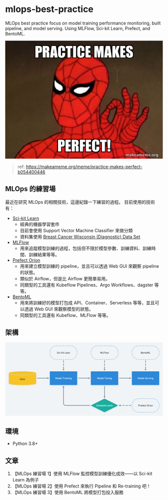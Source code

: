 # mlops-best-practice
MLOps best practice focus on model training performance monitoring, built pipeline, and model serving. Using MLFlow, Sci-kit Learn, Prefect, and BentoML.

![MLOps](resource/README-image.jpg)
> ref: https://makeameme.org/meme/practice-makes-perfect-b054400446

## MLOps 的練習場
最近在研究 MLOps 的相關技術，這邊紀錄一下練習的過程。
目前使用的技術有：
- [Sci-kit Learn](https://github.com/scikit-learn/scikit-learn)
  - 經典的機器學習套件
  - 目前會使用 Support Vector Machine Classifier 來做分類
  - 資料集使用 [Breast Cancer Wisconsin (Diagnostic) Data Set](https://scikit-learn.org/stable/modules/generated/sklearn.datasets.load_breast_cancer.html)
- [MLFlow](https://github.com/mlflow/mlflow)
  - 用來追蹤模型訓練的過程，包括但不限於模型參數、訓練資料、訓練時間、訓練結果等等。
- [Prefect Orion](https://github.com/PrefectHQ/prefect)
  - 用來建立模型訓練的 pipeline，並且可以透過 Web GUI 來觀察 pipeline 的狀態。
  - 類似於 Airflow，但是比 Airflow 更簡單易用。
  - 同類型的工具還有 Kubeflow Pipelines、Argo Workflows、dagster 等等。
- [BentoML](https://github.com/bentoml/BentoML)
  - 用來將訓練好的模型打包成 API、Container、Serverless 等等，並且可以透過 Web GUI 來觀察模型的狀態。
  - 同類型的工具還有 Kubeflow、MLFlow 等等。

## 架構
![mlops-best-practice](resource/mlops-best-practice@2x.png)
## 環境
- Python 3.8+

## 文章
1. 【MLOps 練習場 1】使用 MLFlow 監控模型訓練優化成效——以 Sci-kit Learn 為例子
2. 【MLOps 練習場 2】使用 Prefect 來執行 Pipeline 和 Re-training 吧！
3. 【MLOps 練習場 3】使用 BentoML 將模型打包投入服務